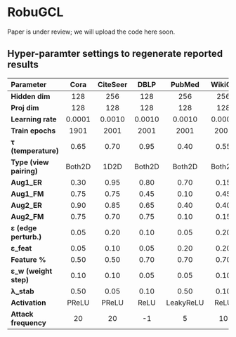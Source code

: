 # RobuGCL
Paper is under review; we will upload the code here soon. 

## Hyper-paramter settings to regenerate reported results

| Parameter               | **Cora** | **CiteSeer** | **DBLP** | **PubMed** | **WikiCS** | **Computers** | **Photo** | **CoauthorCS** | **Actor** |
| :---------------------- | :------: | :----------: | :------: | :--------: | :--------: | :-----------: | :-------: | :------------: | :-------: |
| **Hidden dim**          |    128   |      256     |    128   |     256    |     256    |      256      |    256    |       256      |    128    |
| **Proj dim**            |    128   |      128     |    128   |     128    |     128    |      128      |    128    |       128      |    256    |
| **Learning rate**       |  0.0001  |    0.0010    |  0.0010  |   0.0010   |   0.0001   |     0.0010    |   0.0001  |     0.0005     |   0.0001  |
| **Train epochs**        |   1901   |     2001     |   2001   |    2001    |    2001    |      2001     |    2001   |      2001      |    2001   |
| **τ (temperature)**     |   0.65   |     0.70     |   0.95   |    0.40    |    0.55    |      0.40     |    0.25   |      0.25      |    0.80   |
| **Type (view pairing)** |  Both2D  |     1D2D     |  Both2D  |   Both2D   |   Both2D   |     Both2D    |    1D2D   |     Both2D     |   Both2D  |
| **Aug1_ER**             |   0.30   |     0.95     |   0.80   |    0.70    |    0.15    |      0.80     |    0.40   |      0.85      |    0.10   |
| **Aug1_FM**             |   0.75   |     0.75     |   0.45   |    0.10    |    0.45    |      0.30     |    0.20   |      0.90      |    0.20   |
| **Aug2_ER**             |   0.90   |     0.85     |   0.65   |    0.40    |    0.40    |      0.40     |    0.80   |      0.35      |    0.80   |
| **Aug2_FM**             |   0.75   |     0.70     |   0.75   |    0.10    |    0.15    |      0.40     |    0.45   |      0.25      |    0.20   |
| **ε (edge perturb.)**   |   0.05   |     0.20     |   0.10   |    0.05    |    0.20    |      0.20     |    0.20   |      0.10      |    0.20   |
| **ε_feat**              |   0.05   |     0.10     |   0.05   |    0.20    |    0.20    |      0.05     |    0.10   |      0.10      |    0.05   |
| **Feature %**           |   0.50   |     0.50     |   0.70   |    0.70    |    0.70    |      0.70     |    0.30   |      0.70      |    0.70   |
| **ε_w (weight step)**   |   0.10   |     0.10     |   0.05   |    0.05    |    0.10    |      0.10     |    0.05   |      0.05      |    0.20   |
| **λ_stab**              |   0.50   |     0.05     |   0.10   |    0.50    |    0.10    |      0.10     |    0.05   |      0.10      |    0.05   |
| **Activation**          |   PReLU  |     PReLU    |   ReLU   |  LeakyReLU |    ReLU    |   LeakyReLU   |   PReLU   |    LeakyReLU   |   PReLU   |
| **Attack frequency**    |    20    |      20      |    -1    |      5     |     10     |       10      |     20    |       10       |     10    |

